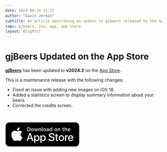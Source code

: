 ```yaml
---
date: 2024-09-24 11:27
author: "Gavin Jerman"
subtitle: An article describing an update to gjbeers released to the app store.
tags: gjbeers, ios, app, app store
layout: BlogPost
---
```


# gjBeers Updated on the App Store

[**gjBeers**](/projects/gjBeers) has been updated to **v2024.2** on the [App Store](https://apps.apple.com/app/gjbeers/id1532589621?platform=iphone).

This is a maintenance release with the following changes:
- Fixed an issue with adding new images on iOS 18.
- Added a statistics screen to display summary information about your beers.
- Corrected the credits screen.
<br>

[![download](/images/Download_on_the_App_Store_Badge_US-UK_RGB_blk_092917.svg)](https://apps.apple.com/app/gjbeers/id1532589621?platform=iphone)
